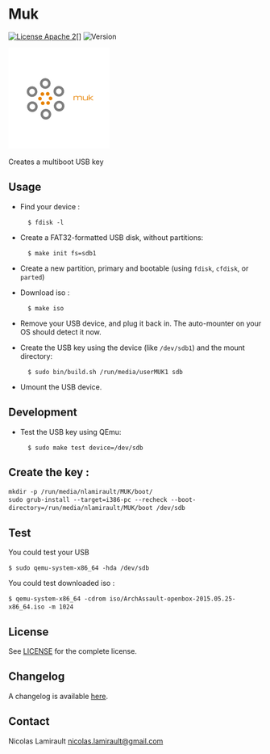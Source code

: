 # Muk

[![License Apache 2][badge-license]][LICENSE][]
![Version][badge-release]

![Muk](https://github.com/nlamirault/muk/raw/master/muk.png "Muk")

Creates a multiboot USB key


## Usage

* Find your device :

        $ fdisk -l

* Create a FAT32-formatted USB disk, without partitions:

        $ make init fs=sdb1

* Create a new partition, primary and bootable (using `fdisk`, `cfdisk`, or `parted`)

* Download iso :

        $ make iso

* Remove your USB device, and plug it back in. The auto-mounter on your OS should detect it now.

* Create the USB key using the device (like `/dev/sdb1`) and the mount directory:

        $ sudo bin/build.sh /run/media/userMUK1 sdb

* Umount the USB device.


## Development

* Test the USB key using QEmu:

        $ sudo make test device=/dev/sdb


## Create the key :

    mkdir -p /run/media/nlamirault/MUK/boot/
    sudo grub-install --target=i386-pc --recheck --boot-directory=/run/media/nlamirault/MUK/boot /dev/sdb



## Test

You could test your USB

    $ sudo qemu-system-x86_64 -hda /dev/sdb

You could test downloaded iso :

    $ qemu-system-x86_64 -cdrom iso/ArchAssault-openbox-2015.05.25-x86_64.iso -m 1024


## License

See [LICENSE][] for the complete license.


## Changelog

A changelog is available [here](ChangeLog.md).


## Contact

Nicolas Lamirault <nicolas.lamirault@gmail.com>


[LICENSE]: https://github.com/nlamirault/muk/blob/master/LICENSE

[badge-license]: https://img.shields.io/badge/license-Apache_2-green.svg
[badge-release]: https://img.shields.io/github/release/nlamirault/muk.svg
